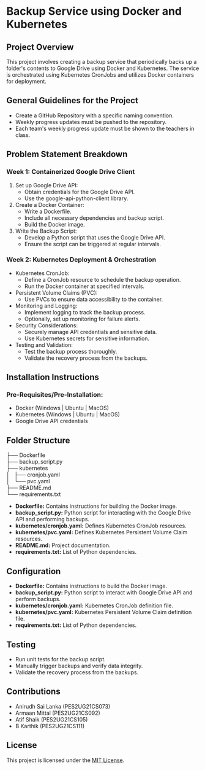 # Backup Service using Docker and Kubernetes

## Project Overview
This project involves creating a backup service that periodically backs up a folder's contents to Google Drive using Docker and Kubernetes. The service is orchestrated using Kubernetes CronJobs and utilizes Docker containers for deployment.

## General Guidelines for the Project
- Create a GitHub Repository with a specific naming convention.
- Weekly progress updates must be pushed to the repository.
- Each team's weekly progress update must be shown to the teachers in class.

## Problem Statement Breakdown
### Week 1: Containerized Google Drive Client
1. Set up Google Drive API:
   - Obtain credentials for the Google Drive API.
   - Use the google-api-python-client library.
2. Create a Docker Container:
   - Write a Dockerfile.
   - Include all necessary dependencies and backup script.
   - Build the Docker image.
3. Write the Backup Script:
   - Develop a Python script that uses the Google Drive API.
   - Ensure the script can be triggered at regular intervals.

### Week 2: Kubernetes Deployment & Orchestration
- Kubernetes CronJob:
  - Define a CronJob resource to schedule the backup operation.
  - Run the Docker container at specified intervals.
- Persistent Volume Claims (PVC):
  - Use PVCs to ensure data accessibility to the container.
- Monitoring and Logging:
  - Implement logging to track the backup process.
  - Optionally, set up monitoring for failure alerts.
- Security Considerations:
  - Securely manage API credentials and sensitive data.
  - Use Kubernetes secrets for sensitive information.
- Testing and Validation:
  - Test the backup process thoroughly.
  - Validate the recovery process from the backups.

## Installation Instructions
### Pre-Requisites/Pre-Installation:
- Docker (Windows | Ubuntu | MacOS)
- Kubernetes (Windows | Ubuntu | MacOS)
- Google Drive API credentials

## Folder Structure
├── Dockerfile <br>
├── backup_script.py <br>
├── kubernetes <br>
│ &nbsp;&nbsp;├── cronjob.yaml <br>
│ &nbsp;&nbsp;└── pvc.yaml <br>
├── README.md <br>
└── requirements.txt <br>


- **Dockerfile:** Contains instructions for building the Docker image.
- **backup_script.py:** Python script for interacting with the Google Drive API and performing backups.
- **kubernetes/cronjob.yaml:** Defines Kubernetes CronJob resources.
- **kubernetes/pvc.yaml:** Defines Kubernetes Persistent Volume Claim resources.
- **README.md:** Project documentation.
- **requirements.txt:** List of Python dependencies.


## Configuration
- **Dockerfile:** Contains instructions to build the Docker image.
- **backup_script.py:** Python script to interact with Google Drive API and perform backups.
- **kubernetes/cronjob.yaml:** Kubernetes CronJob definition file.
- **kubernetes/pvc.yaml:** Kubernetes Persistent Volume Claim definition file.
- **requirements.txt:** List of Python dependencies.

## Testing
- Run unit tests for the backup script.
- Manually trigger backups and verify data integrity.
- Validate the recovery process from the backups.

## Contributions
- Anirudh Sai Lanka (PES2UG21CS073)
- Armaan Mittal (PES2UG21CS092)
- Atif Shaik (PES2UG21CS105)
- B Karthik (PES2UG21CS111)
  
## License
This project is licensed under the [MIT License](LICENSE).
